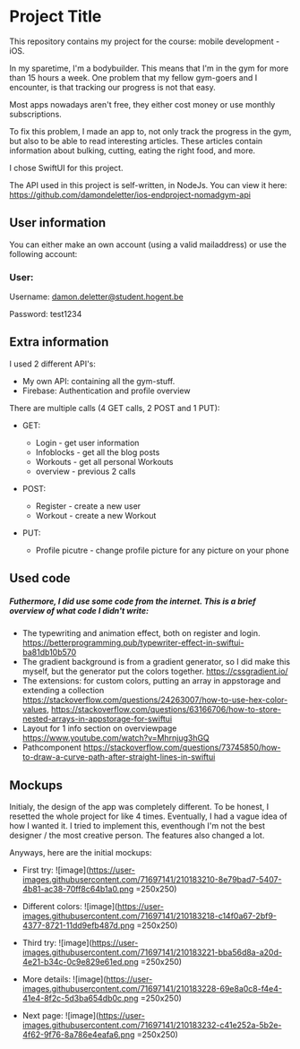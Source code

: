 
# Project Title

This repository contains my project for the course: mobile development - iOS.

In my sparetime, I'm a bodybuilder. This means that I'm in the gym for more than 15 hours a week.
One problem that my fellow gym-goers and I encounter, is that tracking our progress is not that easy.

Most apps nowadays aren't free, they either cost money or use monthly subscriptions.

To fix this problem, I made an app to, not only track the progress in the gym, but also to be able to read interesting articles. These articles contain information about bulking, cutting, eating the right food, and more.

I chose SwiftUI for this project.


The API used in this project is self-written, in NodeJs.
You can view it here: https://github.com/damondeletter/ios-endproject-nomadgym-api





## User information

You can either make an own account (using a valid mailaddress) or use the following account:

### User:
Username: damon.deletter@student.hogent.be

Password: test1234
## Extra information

I used 2 different API's:
- My own API: containing all the gym-stuff.
- Firebase: Authentication and profile overview

There are multiple calls (4 GET calls, 2 POST and 1 PUT):
- GET:
    - Login - get user information
    - Infoblocks - get all the blog posts
    - Workouts - get all personal Workouts
    - overview - previous 2 calls

- POST:
    - Register - create a new user
    - Workout - create a new Workout

- PUT:
    - Profile picutre - change profile picture for any picture on your phone


## Used code
##### Futhermore, I did use some code from the internet. This is a brief overview of what code I didn't write:
- The typewriting and animation effect, both on register and login. https://betterprogramming.pub/typewriter-effect-in-swiftui-ba81db10b570
- The gradient background is from a gradient generator, so I did make this myself, but the generator put the colors together. https://cssgradient.io/
- The extensions: for custom colors, putting an array in appstorage and extending a collection https://stackoverflow.com/questions/24263007/how-to-use-hex-color-values, https://stackoverflow.com/questions/63166706/how-to-store-nested-arrays-in-appstorage-for-swiftui 
- Layout for 1 info section on overviewpage https://www.youtube.com/watch?v=Mhrnjug3hGQ
- Pathcomponent https://stackoverflow.com/questions/73745850/how-to-draw-a-curve-path-after-straight-lines-in-swiftui


## Mockups

Initialy, the design of the app was completely different. To be honest, I resetted the whole project for like 4 times.
Eventually, I had a vague idea of how I wanted it. I tried to implement this, eventhough I'm not the best designer / the most creative person.
The features also changed a lot.

Anyways, here are the initial mockups:
- First try:
![image](https://user-images.githubusercontent.com/71697141/210183210-8e79bad7-5407-4b81-ac38-70ff8c64b1a0.png =250x250)

- Different colors:
![image](https://user-images.githubusercontent.com/71697141/210183218-c14f0a67-2bf9-4377-8721-11dd9efb487d.png =250x250)

- Third try:
![image](https://user-images.githubusercontent.com/71697141/210183221-bba56d8a-a20d-4e21-b34c-0c9e829e61ed.png =250x250)

- More details:
![image](https://user-images.githubusercontent.com/71697141/210183228-69e8a0c8-f4e4-41e4-8f2c-5d3ba654db0c.png =250x250)

- Next page:
![image](https://user-images.githubusercontent.com/71697141/210183232-c41e252a-5b2e-4f62-9f76-8a786e4eafa6.png =250x250)


